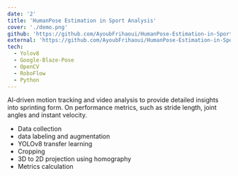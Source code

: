 ```yaml
---
date: '2'
title: 'HumanPose Estimation in Sport Analysis'
cover: './demo.png'
github: 'https://github.com/AyoubFrihaoui/HumanPose-Estimation-in-Sport-Analysis'
external: 'https://github.com/AyoubFrihaoui/HumanPose-Estimation-in-Sport-Analysis'
tech:
  - Yolov8
  - Google-Blaze-Pose
  - OpenCV
  - RoboFlow
  - Python
---
```


AI-driven motion tracking and video analysis to provide detailed insights into sprinting form. On performance metrics, such as stride length, joint angles and instant velocity.

- Data collection
- data labeling and augmentation
- YOLOv8 transfer learning
- Cropping
- 3D to 2D projection using homography
- Metrics calculation
